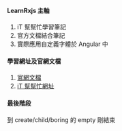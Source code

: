 #### LearnRxjs 主軸

1. iT 幫幫忙學習筆記
2. 官方文檔結合筆記
3. 實際應用自定義字體於 Angular 中

#### 學習網址及官網文檔

1. [官網文檔](https://www.learnrxjs.io/)
2. [iT 幫幫忙網址](https://ithelp.ithome.com.tw/articles/10187043)

#### 最後階段

到 create/child/boring 的 empty 剛結束
